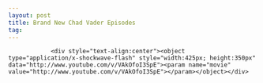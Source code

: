 ```yaml
---
layout: post
title: Brand New Chad Vader Episodes
tag: 
---
```



                <div style="text-align:center"><object type="application/x-shockwave-flash" style="width:425px; height:350px" data="http://www.youtube.com/v/VAkOfoI3SpE"><param name="movie" value="http://www.youtube.com/v/VAkOfoI3SpE"></param></object></div>
<div style="text-align:center"><object type="application/x-shockwave-flash" style="width:425px; height:350px" data="http://www.youtube.com/v/nmDf6SnTVxg"><param name="movie" value="http://www.youtube.com/v/nmDf6SnTVxg"></param></object></div>
<div style="text-align:center"><object type="application/x-shockwave-flash" style="width:425px; height:350px" data="http://www.youtube.com/v/jEzLrMQC5GE"><param name="movie" value="http://www.youtube.com/v/jEzLrMQC5GE"></param></object></div>
<div style="text-align:center"><object type="application/x-shockwave-flash" style="width:425px; height:350px" data="http://www.youtube.com/v/Vz0aXl303j0"><param name="movie" value="http://www.youtube.com/v/Vz0aXl303j0"></param></object></div>
            
